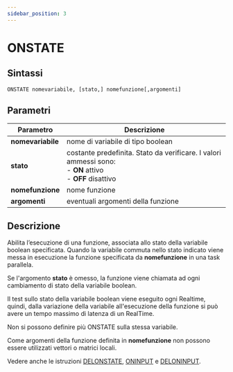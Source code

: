 ```yaml
---
sidebar_position: 3
---
```


# ONSTATE

## Sintassi

  ```
ONSTATE	nomevariabile, [stato,] nomefunzione[,argomenti]
  ```

## Parametri
|Parametro           | Descrizione                                                                                                        |                
|--------------------|--------------------------------------------------------------------------------------------------------------------|
| **nomevariabile**  | nome di variabile di tipo boolean                                                                                  |  
| **stato**          | costante predefinita. Stato da verificare. I valori ammessi sono: <br/>- **ON**  attivo <br/>- **OFF**  disattivo  |  
| **nomefunzione**   | nome funzione                                                                                                      |  
| **argomenti**      | eventuali argomenti della funzione                                                                                 |  

## Descrizione
Abilita l’esecuzione di una funzione, associata allo stato della variabile boolean specificata. Quando la variabile commuta nello stato indicato viene messa in esecuzione la funzione specificata da **nomefunzione** in una task parallela.

Se l'argomento **stato** è omesso, la funzione viene chiamata ad ogni cambiamento di stato della variabile boolean.

Il test sullo stato della variabile boolean viene eseguito ogni Realtime, quindi, dalla variazione della variabile all'esecuzione della funzione si può avere un tempo massimo di latenza di un RealTime.

Non si possono definire più ONSTATE sulla stessa variabile.

Come argomenti della funzione definita in **nomefunzione** non possono essere utilizzati vettori o matrici locali.

Vedere anche le istruzioni [DELONSTATE](DELONSTATE.md), [ONINPUT](ONINPUT.md) e [DELONINPUT](DELONINPUT.md).
